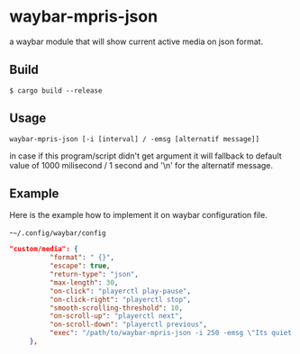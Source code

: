 # waybar-mpris-json
a waybar module that will show current active media on json format.

## Build
``` shell
$ cargo build --release
```

## Usage
```
waybar-mpris-json [-i [interval] / -emsg [alternatif message]]
```
in case if this program/script didn't get argument it will fallback to default value of 1000 milisecond / 1 second and '\n' for the alternatif message.

## Example
Here is the example how to implement it on waybar configuration file.

-`~/.config/waybar/config`
``` json
"custom/media": {
    	  "format": " {}",
    	  "escape": true,
          "return-type": "json",
          "max-length": 30,
          "on-click": "playerctl play-pause",
          "on-click-right": "playerctl stop",
          "smooth-scrolling-threshold": 10,
          "on-scroll-up": "playerctl next",
          "on-scroll-down": "playerctl previous",
          "exec": "/path/to/waybar-mpris-json -i 250 -emsg \"Its quiet now...\"",
     },
```
